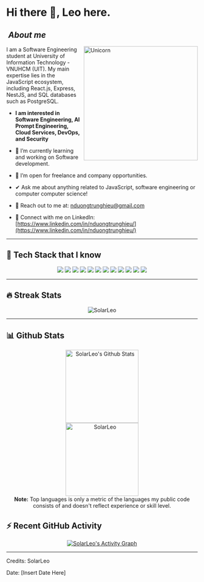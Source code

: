 # Hi there 👋, Leo here.

&#x20;

##  ***About me***

<img align="right" width=300px alt="Unicorn" src="https://c.tenor.com/GN73MKBawZYAAAAi/busy-cute.gif" />

I am a Software Engineering student at University of Information Technology - VNUHCM (UIT). My main expertise lies in the JavaScript ecosystem, including React.js, Express, NestJS, and SQL databases such as PostgreSQL.

- **I am interested in Software Engineering, AI Prompt Engineering, Cloud Services, DevOps, and Security**

* 🌱 I’m currently learning and working on Software development.

* 👯️ I’m open for freelance and company opportunities.

* ✔ Ask me about anything related to JavaScript, software engineering or computer computer science!

* 💌 Reach out to me at: [nduongtrunghieu@gmail.com](mailto:nduongtrunghieu@gmail.com)

* 👤 Connect with me on LinkedIn: [https://www.linkedin.com/in/nduongtrunghieu/](https://www.linkedin.com/in/nduongtrunghieu/)

---

## 🚀 Tech Stack that I know

<p align="center">
  <img src="https://img.shields.io/badge/Code-JavaScript-yellow?style=for-the-badge&logo=javascript" />
  <img src="https://img.shields.io/badge/Code-Rust-orange?style=for-the-badge&logo=rust" />
  <img src="https://img.shields.io/badge/Code-HTML-red?style=for-the-badge&logo=html5" />
  <img src="https://img.shields.io/badge/Code-CSS-blue?style=for-the-badge&logo=css3" />
  <img src="https://img.shields.io/badge/Database-SQL-lightblue?style=for-the-badge&logo=postgresql" />
  <img src="https://img.shields.io/badge/OS-Linux-green?style=for-the-badge&logo=linux" />
  <img src="https://img.shields.io/badge/Framework-React.js-blue?style=for-the-badge&logo=react" />
  <img src="https://img.shields.io/badge/Backend-Node.js-green?style=for-the-badge&logo=node.js" />
  <img src="https://img.shields.io/badge/Tools-Docker-blue?style=for-the-badge&logo=docker" />
  <img src="https://img.shields.io/badge/Tools-Kubernetes-blue?style=for-the-badge&logo=kubernetes" />
  <img src="https://img.shields.io/badge/Cloud-AWS-orange?style=for-the-badge&logo=amazonaws" />
  <img src="https://img.shields.io/badge/Version Control-Git-red?style=for-the-badge&logo=git" />
</p>

---

## 🔥 Streak Stats
<p align="center"><img src="https://github-readme-streak-stats.herokuapp.com/?user=SolarLeo&theme=algolia" alt="SolarLeo"  /></p>

---

## 📊 Github Stats

<p align="center">
  <a href="https://github.com/anuraghazra/github-readme-stats">
    <img alt="SolarLeo's Github Stats" src="https://github-readme-stats.vercel.app/api?username=SolarLeo&show_icons=true&count_private=true&theme=algolia" height="192px"/>
  </a>
  <br/>
  <img src="https://github-readme-stats.vercel.app/api/top-langs?username=SolarLeo&show_icons=true&locale=en&layout=compact&theme=algolia" alt="SolarLeo" height="192px"/>
  <br/>
  <b>Note:</b> Top languages is only a metric of the languages my public code consists of and doesn't reflect experience or skill level.
</p>

## ⚡ Recent GitHub Activity

<p align="center">
  <a href="https://github.com/SolarLeo">
    <img alt="SolarLeo's Activity Graph" src="https://activity-graph.herokuapp.com/graph?username=SolarLeo&custom_title=SolarLeo's%20Contribution%20Graph&theme=react-dark" />
  </a>
</p>

---

Credits: SolarLeo

Date: [Insert Date Here]
